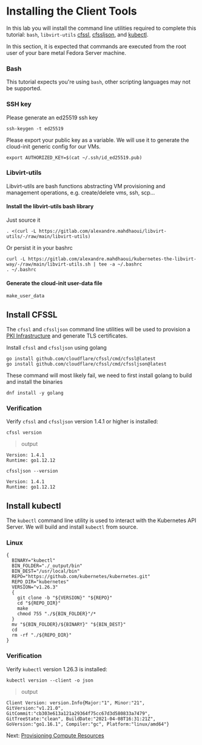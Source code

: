 # Installing the Client Tools

In this lab you will install the command line utilities required to complete this tutorial: `bash`, `libvirt-utils`
[cfssl](https://github.com/cloudflare/cfssl), [cfssljson](https://github.com/cloudflare/cfssl), and
[kubectl](https://kubernetes.io/docs/tasks/tools/install-kubectl).

In this section, it is expected that commands are executed from the root user of your bare metal Fedora Server 
machine.

### Bash

This tutorial expects you're using `bash`, other scripting languages may not be supported.

### SSH key

Please generate an ed25519 ssh key  
```shell
ssh-keygen -t ed25519
```

Please export your public key as a variable. We will use it to generate the cloud-init generic config for our VMs.
```shell
export AUTHORIZED_KEY=$(cat ~/.ssh/id_ed25519.pub)
```

### Libvirt-utils

Libvirt-utils are bash functions abstracting VM provisioning and management operations, e.g. create/delete vms, ssh,
scp...

#### Install the libvirt-utils bash library

Just source it
```shell
. <(curl -L https://gitlab.com/alexandre.mahdhaoui/libvirt-utils/-/raw/main/libvirt-utils)
```

Or persist it in your bashrc
```shell
curl -L https://gitlab.com/alexandre.mahdhaoui/kubernetes-the-libvirt-way/-/raw/main/libvirt-utils.sh | tee -a ~/.bashrc
. ~/.bashrc
```

#### Generate the cloud-init user-data file

```shell
make_user_data
```

## Install CFSSL

The `cfssl` and `cfssljson` command line utilities will be used to provision a [PKI Infrastructure](https://en.wikipedia.org/wiki/Public_key_infrastructure) and generate TLS certificates.

Install `cfssl` and `cfssljson` using golang
```shell
go install github.com/cloudflare/cfssl/cmd/cfssl@latest
go install github.com/cloudflare/cfssl/cmd/cfssljson@latest
```

These command will most likely fail, we need to first install golang to build and install the binaries
```shell
dnf install -y golang
```

### Verification

Verify `cfssl` and `cfssljson` version 1.4.1 or higher is installed:

```shell
cfssl version
```

> output

```
Version: 1.4.1
Runtime: go1.12.12
```

```shell
cfssljson --version
```
```
Version: 1.4.1
Runtime: go1.12.12
```

## Install kubectl

The `kubectl` command line utility is used to interact with the Kubernetes API Server. We will build and install 
`kubectl` from source.

### Linux

```shell
{
  BINARY="kubectl"
  BIN_FOLDER="./_output/bin"
  BIN_DEST="/usr/local/bin"
  REPO="https://github.com/kubernetes/kubernetes.git"
  REPO_DIR="kubernetes"
  VERSION="v1.26.3"
  {
    git clone -b "${VERSION}" "${REPO}"
    cd "${REPO_DIR}"
    make
    chmod 755 "./${BIN_FOLDER}"/*
  }
  mv "${BIN_FOLDER}/${BINARY}" "${BIN_DEST}"
  cd
  rm -rf "./${REPO_DIR}"
}
```

### Verification

Verify `kubectl` version 1.26.3 is installed:

```shell
kubectl version --client -o json
```

> output

```
Client Version: version.Info{Major:"1", Minor:"21", GitVersion:"v1.21.0", GitCommit:"cb303e613a121a29364f75cc67d3d580833a7479", GitTreeState:"clean", BuildDate:"2021-04-08T16:31:21Z", GoVersion:"go1.16.1", Compiler:"gc", Platform:"linux/amd64"}
```

Next: [Provisioning Compute Resources](03-compute-resources.md)